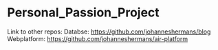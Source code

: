 # Personal_Passion_Project

Link to other repos:
Databse: https://github.com/johanneshermans/blog <br>
Webplatform: https://github.com/johanneshermans/air-platform
